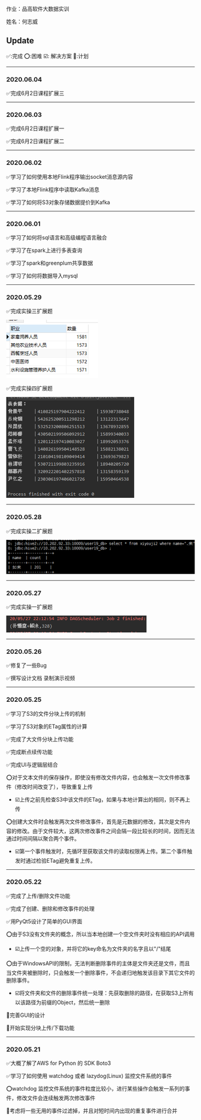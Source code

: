 作业：品高软件大数据实训

姓名：何志威

## Update

:white_check_mark::完成  :o::困难  :ballot_box_with_check:: 解决方案  :black_square_button::计划​

***



### 2020.06.04

:white_check_mark:完成6月2日课程扩展三

***

### 2020.06.03

:white_check_mark:完成6月2日课程扩展一

:white_check_mark:完成6月2日课程扩展二



***

### 2020.06.02

:white_check_mark:学习了如何使用本地Flink程序输出socket消息源内容

:white_check_mark:学习了本地Flink程序中读取Kafka消息

:white_check_mark:学习了如何将S3对象存储数据提价到Kafka

***

### 2020.06.01

:white_check_mark:学习了如何将sql语言和高级编程语言融合

:white_check_mark:学习了在spark上进行多表查询

:white_check_mark:学习了spark和greenplum共享数据

:white_check_mark:学习了如何将数据导入mysql

***

### 2020.05.29

:white_check_mark:完成实操三扩展题

![image-20200529100131898](https://github.com/Hbenmazi/FileSync/blob/master/image/image-20200529100131898.png)

:white_check_mark:完成实操四扩展题

![image-20200529100148405](https://github.com/Hbenmazi/FileSync/blob/master/image/image-20200529100148405.png)

***

### 2020.05.28

:white_check_mark:完成实操二扩展题

![image-20200529100046104](https://github.com/Hbenmazi/FileSync/blob/master/image/image-20200529100046104.png)

***

### 2020.05.27

:white_check_mark:完成实操一扩展题

![image-20200529095953926](https://github.com/Hbenmazi/FileSync/blob/master/image/image-20200529095953926.png)

***

### 2020.05.26

:white_check_mark:修复了一些Bug

:white_check_mark:撰写设计文档 录制演示视频

***

### 2020.05.25

:white_check_mark:学习了S3的文件分块上传的机制

:white_check_mark:学习了S3对象的ETag属性的计算

:white_check_mark:完成了大文件分块上传功能

:white_check_mark:完成断点续传功能

:white_check_mark:完成UI与逻辑层结合

:o:对于文本文件的保存操作，即使没有修改文件内容，也会触发一次文件修改事件（修改时间改变了），导致重复上传

* :ballot_box_with_check:上传之前先检查S3中该文件的ETag，如果与本地计算出的相同，则不再上传

:o:创建大文件时会触发两次文件修改事件，首先是元数据的修改，其次是文件内容的修改。由于文件较大，这两次修改事件之间会隔一段比较长的时间，因而无法通过时间间隔以聚合两个事件。

* :ballot_box_with_check:第一个事件触发时，先循环至获取该文件的读取权限再上传。第二个事件触发时通过检验ETag避免重复上传。

***

### 2020.05.22

:white_check_mark:完成了上传/删除文件功能

:white_check_mark:完成了创建、删除和修改事件的处理

:white_check_mark:用PyQt5设计了简单的GUI界面  



:o:由于S3没有文件夹的概念，所以当本地创建一个空文件夹时没有相应的API调用

* :ballot_box_with_check:上传一个空的对象，并将它的key命名为文件夹的名字且以"/"结尾

:o:由于WindowsAPI的限制，无法判断删除事件的主体是文件夹还是文件，而且当文件夹被删除时，只会触发一个删除事件，不会递归地触发该目录下其它文件的删除事件。

* :ballot_box_with_check:将文件夹和文件的删除事件统一处理：先获取删除的路径，在获取S3上所有以该路径为前缀的Object，然后统一删除  

  

:black_square_button:完善GUI的设计

:black_square_button:开始实现分块上传/下载功能



***

### 2020.05.21

:white_check_mark:大概了解了AWS for Python 的 SDK Boto3

:white_check_mark:学习了如何使用 watchdog 或者 lazydog(Linux) 监控文件系统的事件

:o:watchdog 监控文件系统的事件粒度比较小，进行某些操作会触发一系列的事件，修改文件会连续触发两次修改事件

:black_square_button:考虑将一些无用的事件过滤掉，并且对短时间内出现的重复事件进行合并



